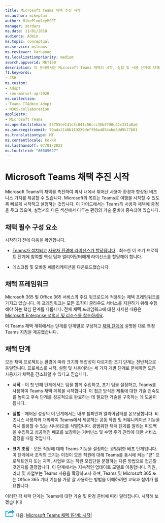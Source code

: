 ```yaml
---
title: Microsoft Teams 채택 추진 시작
ms.author: mikeplum
author: MikePlumleyMSFT
manager: serdars
ms.date: 11/01/2018
audience: Admin
ms.topic: conceptual
ms.service: msteams
ms.reviewer: karuanag
ms.localizationpriority: medium
search.appverid: MET150
description: 이 문서에서는 Microsoft Teams 채택의 시작, 실험 및 사용 단계에 대해 알아봅니다.
f1.keywords:
- CSH
ms.custom:
- Adopt
- seo-marvel-apr2020
ms.collection:
- Teams_ITAdmin_Adopt
- M365-collaboration
appliesto:
- Microsoft Teams
ms.openlocfilehash: 43755ee141c5c841c56ccc35b2700c42c331a8ad
ms.sourcegitcommit: 79ada2140b110239deff96e4854ebd5dd9b77881
ms.translationtype: MT
ms.contentlocale: ko-KR
ms.lasthandoff: 07/01/2022
ms.locfileid: "66605627"
---
```

# <a name="get-started-driving-adoption-of-microsoft-teams"></a>Microsoft Teams 채택 추진 시작

Microsoft Teams의 채택을 촉진하여 회사 내에서 뛰어난 사용자 환경과 향상된 비즈니스 가치를 제공할 수 있습니다. Microsoft의 목표는 Teams로 여행을 시작할 수 있도록 빠르게 시작하고 실행하는 것입니다. 이 가이드에서는 Teams의 사용자 채택에 중점을 두고 있으며, 설명서의 다른 섹션에서 다루는 환경의 기술 준비에 종속되어 있습니다.

## <a name="adoption-prerequisites"></a>채택 필수 구성 요소

시작하기 전에 다음을 확인합니다.

- [Teams가 설치되고](get-clients.md) [사용자 환경에 라이선스가 할당됩니다](/office365/servicedescriptions/teams-service-description) . 최소한 이 초기 프로젝트 단계에 참여할 핵심 팀과 얼리어답터에게 라이선스를 할당해야 합니다.

- 데스크톱 및 모바일 애플리케이션을 다운로드했습니다. 

## <a name="adoption-framework"></a>채택 프레임워크

Microsoft 365 및 Office 365 서비스의 주요 워크로드에 적용되는 채택 프레임워크를 가지고 있습니다. 이 프레임워크는 모든 조직이 클라우드 서비스를 지원하기 위해 수행해야 하는 핵심 단계를 다룹니다. 전체 채택 프레임워크에 대한 자세한 내용은 [Microsoft Enterprise 설명서 및 리소스를 참조하세요](/microsoft-365/enterprise/). 

이 Teams 채택 계획에서는 단계를 단계별로 구성하고 [채택 단계에](#adoption-phases) 설명된 대로 특정 Teams 지침을 제공했습니다.

## <a name="adoption-phases"></a>채택 단계 

모든 채택 프로젝트는 환경에 따라 크기와 복잡성이 다르지만 초기 단계는 전반적으로 동일합니다. 프로세스를 시작, 실험 및 사용이라는 세 가지 개별 단계로 분해하면 모든 사용자가 채택을 간소화할 수 있다고 믿습니다.  

- **시작** - 이 첫 번째 단계에서는 팀을 함께 수집하고, 초기 팀을 설정하고, Teams를 사용하여 Teams 채택 계획을 시작합니다. 이 접근 방식은 제품에 대한 기술 친숙도를 높이고 후속 단계를 성공적으로 완료하는 데 필요한 기술을 구축하는 데 도움이 됩니다. 

- **실험** - 제어된 성장의 이 단계에서는 내부 챔피언과 얼리어답터를 온보딩합니다. 비즈니스 사용자와 대화하여 Teams에서 제공하는 공동 작업 및 커뮤니케이션 기능을 즉시 활용할 수 있는 시나리오를 식별합니다. 광범위한 채택 단계를 알리는 피드백을 수집하고 성공적인 배포를 보장하는 거버넌스 및 수명 주기 관리에 대한 서비스 결정을 내릴 것입니다.

- **크기 조정** - 모든 직원에 대해 Teams 기능을 설정하는 광범위한 배포 단계입니다. 이 단계에서 조직의 크기는 이것이 모든 직원에 대해 Teams를 동시에 켜는 "큰" 프로젝트인지 또는 지역, 사업부 또는 직원 모집단을 분할하는 다른 방법으로 접근할 것인지를 결정합니다. 이 단계에서는 지속적인 업데이트 모델로 이동합니다. 직원, 리더 및 사업부는 Teams 사용을 확장하고자 하며, Teams 및 Microsoft 365 또는 Office 365 기타 기능을 가장 잘 사용하는 방법을 이해하려면 교육과 참여가 필요합니다.

이러한 각 채택 단계는 Teams에 대한 기술 및 환경 준비에 따라 달라집니다. 시작해 보겠습니다!


![다음 단계를 나타내는 아이콘입니다.](media/teams-adoption-next-icon.png) 다음:        [Microsoft Teams 채택 1단계: 시작](teams-adoption-phase1.md)|